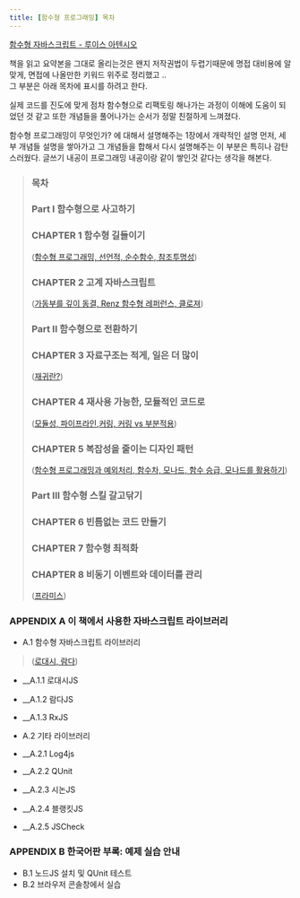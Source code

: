 ```yaml
---
title: [함수형 프로그래밍] 목차
---
```


[함수형 자바스크립트 - 루이스 아텐시오](https://www.hanbit.co.kr/store/books/look.php?p_code=B2731337630)

책을 읽고 요약본을 그대로 올리는것은 왠지 저작권법이 두렵기때문에 
명접 대비용에 알맞게, 면접에 나올만한 키워드 위주로 정리했고 ..  
그 부분은 아래 목차에 표시를 하려고 한다. 

실제 코드를 진도에 맞게 점차 함수형으로 리팩토링 해나가는 과정이 
이해에 도움이 되었던 것 같고 
또한 개념들을 풀어나가는 순서가 정말 친절하게 느껴졌다. 

함수형 프로그래밍이 무엇인가? 에 대해서 설명해주는 1장에서
개략적인 설명 먼저, 세부 개념들 설명을 쌓아가고 그 개념들을 합해서 
다시 설명해주는 이 부분은 특히나 감탄스러웠다. 
글쓰기 내공이 프로그래밍 내공이랑 같이 쌓인것 같다는 생각을 해본다. 

> ### 목차 
>
> ### Part I 함수형으로 사고하기 
>
> ### CHAPTER 1 함수형 길들이기 
> ([함수형 프로그래밍, 선언적, 순수함수, 참조투명성](./2.md))
> ### CHAPTER 2 고계 자바스크립트 
> ([가동부를 깊이 동결, Renz 함수형 레퍼런스, 클로져](./3.md))
> ### Part II 함수형으로 전환하기 
> ### CHAPTER 3 자료구조는 적게, 일은 더 많이 
> ([재귀란?](./4.md))
> ### CHAPTER 4 재사용 가능한, 모듈적인 코드로 
>([모듈성, 파이프라인,커링, 커링 vs 부분적용](./5.md))
> ### CHAPTER 5 복잡성을 줄이는 디자인 패턴 
>([함수형 프로그래밍과 예외처리, 함수차, 모나드, 함수 승급, 모나드를 활용하기](./6.md))
> ### Part III 함수형 스킬 갈고닦기
> 
> ### CHAPTER 6 빈틈없는 코드 만들기 
> ### CHAPTER 7 함수형 최적화 
> ### CHAPTER 8 비동기 이벤트와 데이터를 관리 
>([프라미스](./8.md))

### APPENDIX A 이 책에서 사용한 자바스크립트 라이브러리

- A.1 함수형 자바스크립트 라이브러리
>([로대시, 람다](./9.md))
- __A.1.1 로대시JS
- __A.1.2 람다JS
- __A.1.3 RxJS

- A.2 기타 라이브러리
- __A.2.1 Log4js
- __A.2.2 QUnit
- __A.2.3 시논JS
- __A.2.4 블랭킷JS
- __A.2.5 JSCheck

 
### APPENDIX B 한국어판 부록: 예제 실습 안내
- B.1 노드JS 설치 및 QUnit 테스트
- B.2 브라우저 콘솔창에서 실습